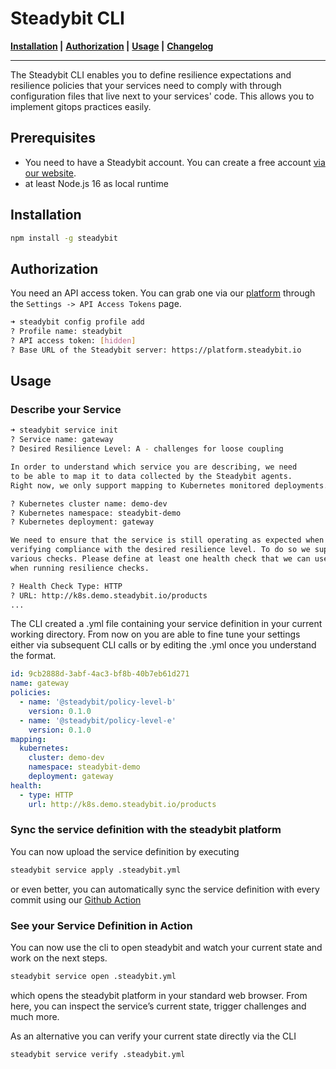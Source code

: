 # Steadybit CLI &nbsp;

**[Installation](#installation) |**
**[Authorization](#authorization) |**
**[Usage](#usage) |**
**[Changelog](CHANGELOG.md)**

---

The Steadybit CLI enables you to define resilience expectations and resilience policies that your services need to comply with through configuration files that live next to your services' code. This allows you to implement gitops practices easily.

## Prerequisites

- You need to have a Steadybit account. You can create a free account [via our website](https://www.steadybit.com/get-started/).
- at least Node.js 16 as local runtime

## Installation

```sh
npm install -g steadybit
```

## Authorization

You need an API access token. You can grab one via our [platform](https://platform.steadybit.io/settings/api-tokens) through the `Settings -> API Access Tokens` page.

```bash
➜ steadybit config profile add
? Profile name: steadybit
? API access token: [hidden]
? Base URL of the Steadybit server: https://platform.steadybit.io
```

## Usage
### Describe your Service
```bash
➜ steadybit service init
? Service name: gateway
? Desired Resilience Level: A - challenges for loose coupling

In order to understand which service you are describing, we need
to be able to map it to data collected by the Steadybit agents.
Right now, we only support mapping to Kubernetes monitored deployments.

? Kubernetes cluster name: demo-dev
? Kubernetes namespace: steadybit-demo
? Kubernetes deployment: gateway

We need to ensure that the service is still operating as expected when
verifying compliance with the desired resilience level. To do so we support
various checks. Please define at least one health check that we can use
when running resilience checks.

? Health Check Type: HTTP
? URL: http://k8s.demo.steadybit.io/products
...
```

The CLI created a .yml file containing your service definition in your current working directory. From now on you are able to fine tune your settings either via subsequent CLI calls or by editing the .yml once you understand the format.

```yml
id: 9cb2888d-3abf-4ac3-bf8b-40b7eb61d271
name: gateway
policies:
  - name: '@steadybit/policy-level-b'
    version: 0.1.0
  - name: '@steadybit/policy-level-e'
    version: 0.1.0
mapping:
  kubernetes:
    cluster: demo-dev
    namespace: steadybit-demo
    deployment: gateway
health:
  - type: HTTP
    url: http://k8s.demo.steadybit.io/products
```

### Sync the service definition with the steadybit platform
You can now upload the service definition by executing
```bash
steadybit service apply .steadybit.yml
```

or even better, you can automatically sync the service definition with every commit using our [Github Action](https://github.com/steadybit/define-service)

### See your Service Definition in Action
You can now use the cli to open steadybit and watch your current state and work on the next steps.
```bash
steadybit service open .steadybit.yml
```

which opens the steadybit platform in your standard web browser. From here, you can inspect the service’s current state, trigger challenges and much more.

As an alternative you can verify your current state directly via the CLI
```bash
steadybit service verify .steadybit.yml
```

